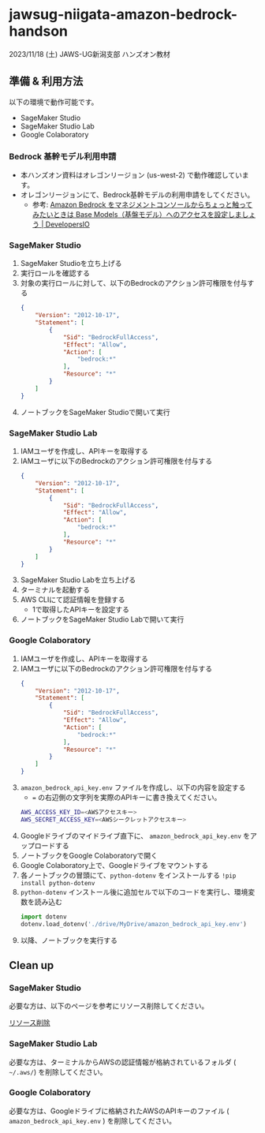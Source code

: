 # jawsug-niigata-amazon-bedrock-handson

2023/11/18 (土)
JAWS-UG新潟支部 ハンズオン教材

## 準備 & 利用方法

以下の環境で動作可能です。

- SageMaker Studio
- SageMaker Studio Lab
- Google Colaboratory

### Bedrock 基幹モデル利用申請

- 本ハンズオン資料はオレゴンリージョン (us-west-2) で動作確認しています。
- オレゴンリージョンにて、Bedrock基幹モデルの利用申請をしてください。
    - 参考: [Amazon Bedrock をマネジメントコンソールからちょっと触ってみたいときは Base Models（基盤モデル）へのアクセスを設定しましょう | DevelopersIO](https://dev.classmethod.jp/articles/if-you-want-to-try-out-amazon-bedrock-from-the-management-console-you-can-set-up-access-to-base-models/)

### SageMaker Studio

1. SageMaker Studioを立ち上げる
2. 実行ロールを確認する
3. 対象の実行ロールに対して、以下のBedrockのアクション許可権限を付与する
    ```json
    {
        "Version": "2012-10-17",
        "Statement": [
            {
                "Sid": "BedrockFullAccess",
                "Effect": "Allow",
                "Action": [
                    "bedrock:*"
                ],
                "Resource": "*"
            }
        ]
    }
    ```
4. ノートブックをSageMaker Studioで開いて実行

### SageMaker Studio Lab

1. IAMユーザを作成し、APIキーを取得する
2. IAMユーザに以下のBedrockのアクション許可権限を付与する
    ```json
    {
        "Version": "2012-10-17",
        "Statement": [
            {
                "Sid": "BedrockFullAccess",
                "Effect": "Allow",
                "Action": [
                    "bedrock:*"
                ],
                "Resource": "*"
            }
        ]
    }
    ```
3. SageMaker Studio Labを立ち上げる
4. ターミナルを起動する
5. AWS CLIにて認証情報を登録する
    - 1で取得したAPIキーを設定する
6. ノートブックをSageMaker Studio Labで開いて実行

### Google Colaboratory

1. IAMユーザを作成し、APIキーを取得する
2. IAMユーザに以下のBedrockのアクション許可権限を付与する
    ```json
    {
        "Version": "2012-10-17",
        "Statement": [
            {
                "Sid": "BedrockFullAccess",
                "Effect": "Allow",
                "Action": [
                    "bedrock:*"
                ],
                "Resource": "*"
            }
        ]
    }
    ```
3. `amazon_bedrock_api_key.env` ファイルを作成し、以下の内容を設定する
    - `=` の右辺側の文字列を実際のAPIキーに書き換えてください。
    ```bash
    AWS_ACCESS_KEY_ID=<AWSアクセスキー>
    AWS_SECRET_ACCESS_KEY=<AWSシークレットアクセスキー>
    ```
4. Googleドライブのマイドライブ直下に、 `amazon_bedrock_api_key.env` をアップロードする
5. ノートブックをGoogle Colaboratoryで開く
6. Google Colaboratory上で、Googleドライブをマウントする
7. 各ノートブックの冒頭にて、`python-dotenv` をインストールする
    `!pip install python-dotenv`
8. `python-dotenv` インストール後に追加セルで以下のコードを実行し、環境変数を読み込む
    ```python
    import dotenv
    dotenv.load_dotenv('./drive/MyDrive/amazon_bedrock_api_key.env')
    ```
9. 以降、ノートブックを実行する

## Clean up

### SageMaker Studio

必要な方は、以下のページを参考にリソース削除してください。

[リソース削除](./doc/cleaning.md)

### SageMaker Studio Lab

必要な方は、ターミナルからAWSの認証情報が格納されているフォルダ ( `~/.aws/`) を削除してください。

### Google Colaboratory

必要な方は、Googleドライブに格納されたAWSのAPIキーのファイル ( `amazon_bedrock_api_key.env` ) を削除してください。
